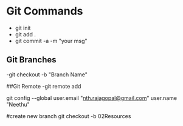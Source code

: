 # Git Commands

- git init
- git add .
- git commit -a -m "your msg"

## Git Branches
-git checkout -b "Branch Name"

##Git Remote
-git remote add <url>

 git config --global user.email "nth.rajagopal@gmail.com" user.name "Neethu"
 
#create new branch
 git checkout -b 02Resources